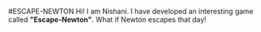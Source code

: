 #ESCAPE-NEWTON
Hi! I am Nishani. I have developed an interesting game called <b>"Escape-Newton"</b>. What if Newton escapes that day! 

